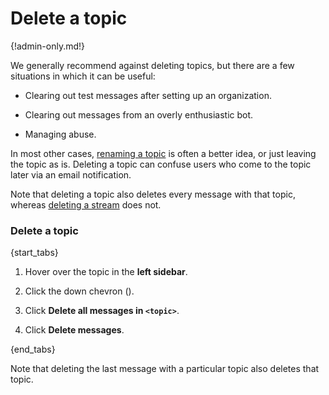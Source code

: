 # Delete a topic

{!admin-only.md!}

We generally recommend against deleting topics, but there are a few
situations in which it can be useful:

* Clearing out test messages after setting up an organization.

* Clearing out messages from an overly enthusiastic bot.

* Managing abuse.

In most other cases, [renaming a topic](/help/rename-a-topic) is often a
better idea, or just leaving the topic as is. Deleting a topic can confuse
users who come to the topic later via an email notification.

Note that deleting a topic also deletes every message with that topic,
whereas [deleting a stream](/help/delete-a-stream) does not.

### Delete a topic

{start_tabs}

1. Hover over the topic in the **left sidebar**.

1. Click the down chevron (<i class="fa fa-chevron-down"></i>).

1. Click **Delete all messages in `<topic>`**.

1. Click **Delete messages**.

{end_tabs}

Note that deleting the last message with a particular topic also deletes
that topic.
